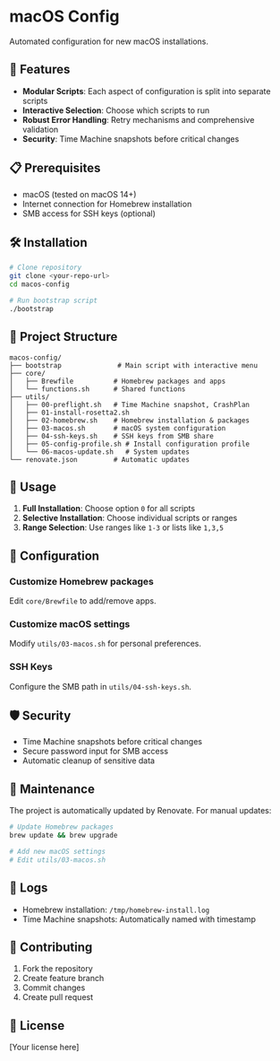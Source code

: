 # macOS Config

Automated configuration for new macOS installations.

## 🚀 Features

- **Modular Scripts**: Each aspect of configuration is split into separate scripts
- **Interactive Selection**: Choose which scripts to run
- **Robust Error Handling**: Retry mechanisms and comprehensive validation
- **Security**: Time Machine snapshots before critical changes

## 📋 Prerequisites

- macOS (tested on macOS 14+)
- Internet connection for Homebrew installation
- SMB access for SSH keys (optional)

## 🛠️ Installation

```bash
# Clone repository
git clone <your-repo-url>
cd macos-config

# Run bootstrap script
./bootstrap
```

## 📁 Project Structure

```
macos-config/
├── bootstrap              # Main script with interactive menu
├── core/
│   ├── Brewfile          # Homebrew packages and apps
│   └── functions.sh      # Shared functions
├── utils/
│   ├── 00-preflight.sh   # Time Machine snapshot, CrashPlan
│   ├── 01-install-rosetta2.sh
│   ├── 02-homebrew.sh    # Homebrew installation & packages
│   ├── 03-macos.sh       # macOS system configuration
│   ├── 04-ssh-keys.sh    # SSH keys from SMB share
│   ├── 05-config-profile.sh # Install configuration profile
│   └── 06-macos-update.sh   # System updates
└── renovate.json         # Automatic updates
```

## 🎯 Usage

1. **Full Installation**: Choose option `0` for all scripts
2. **Selective Installation**: Choose individual scripts or ranges
3. **Range Selection**: Use ranges like `1-3` or lists like `1,3,5`

## 🔧 Configuration

### Customize Homebrew packages
Edit `core/Brewfile` to add/remove apps.

### Customize macOS settings
Modify `utils/03-macos.sh` for personal preferences.

### SSH Keys
Configure the SMB path in `utils/04-ssh-keys.sh`.

## 🛡️ Security

- Time Machine snapshots before critical changes
- Secure password input for SMB access
- Automatic cleanup of sensitive data

## 🔄 Maintenance

The project is automatically updated by Renovate. For manual updates:

```bash
# Update Homebrew packages
brew update && brew upgrade

# Add new macOS settings
# Edit utils/03-macos.sh
```

## 📝 Logs

- Homebrew installation: `/tmp/homebrew-install.log`
- Time Machine snapshots: Automatically named with timestamp

## 🤝 Contributing

1. Fork the repository
2. Create feature branch
3. Commit changes
4. Create pull request

## 📄 License

[Your license here]
